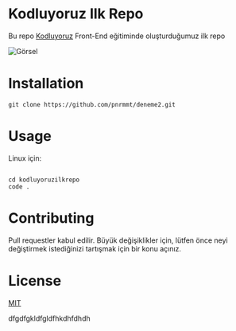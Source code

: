 # Kodluyoruz Ilk Repo

Bu repo [Kodluyoruz](https://kodluyoruz.org/tr/kodluyoruz/) Front-End eğitiminde oluşturduğumuz ilk repo

![Görsel](https://www.upload.ee/image/14557604/repo3.PNG)

# Installation 

```
git clone https://github.com/pnrmmt/deneme2.git

```

# Usage
Linux için:

```

cd kodluyoruzilkrepo
code .

```

# Contributing

Pull requestler kabul edilir. Büyük değişiklikler için, lütfen önce neyi değiştirmek istediğinizi tartışmak için bir konu açınız.

# License

[MIT](https://choosealicense.com/licenses/mit/)


dfgdfgkldfgldfhkdhfdhdh
